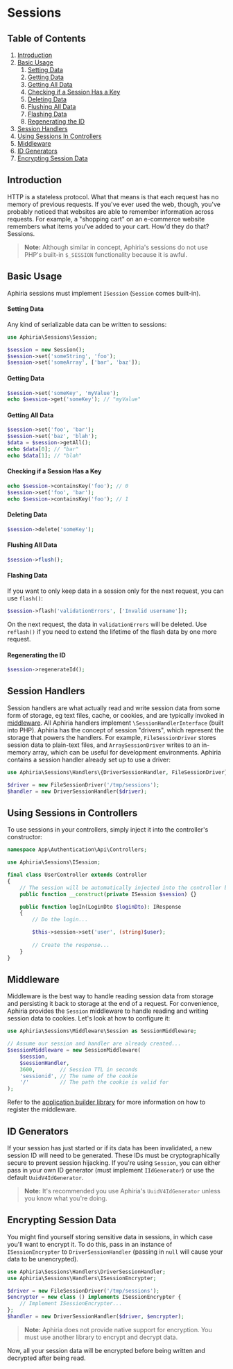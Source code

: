 <h1 id="doc-title">Sessions</h1>

<nav class="toc-nav" markdown="1">

<div class="toc-nav-contents" markdown="1">

<h2 id="table-of-contents">Table of Contents</h2>

1. [Introduction](#introduction)
2. [Basic Usage](#basic-usage)
   1. [Setting Data](#setting-data)
   2. [Getting Data](#getting-data)
   3. [Getting All Data](#getting-all-data)
   4. [Checking if a Session Has a Key](#checking-if-session-has-key)
   5. [Deleting Data](#deleting-data)
   6. [Flushing All Data](#flushing-all-data)
   7. [Flashing Data](#flashing-data)
   8. [Regenerating the ID](#regenerating-the-id)
3. [Session Handlers](#session-handlers)
4. [Using Sessions In Controllers](#using-sessions-in-controllers)
5. [Middleware](#middleware)
6. [ID Generators](#id-generators)
7. [Encrypting Session Data](#encrypting-session-data)

</div>

</nav>

<h2 id="introduction">Introduction</h2>

HTTP is a stateless protocol.  What that means is that each request has no memory of previous requests.  If you've ever used the web, though, you've probably noticed that websites are able to remember information across requests.  For example, a "shopping cart" on an e-commerce website remembers what items you've added to your cart.  How'd they do that?  Sessions.

> **Note:** Although similar in concept, Aphiria's sessions do not use PHP's built-in `$_SESSION` functionality because it is awful.

<h2 id="basic-usage">Basic Usage</h2>

Aphiria sessions must implement `ISession` (`Session` comes built-in).

<h4 id="setting-data">Setting Data</h4>

Any kind of serializable data can be written to sessions:

```php
use Aphiria\Sessions\Session;

$session = new Session();
$session->set('someString', 'foo');
$session->set('someArray', ['bar', 'baz']);
```

<h4 id="getting-data">Getting Data</h4>

```php
$session->set('someKey', 'myValue');
echo $session->get('someKey'); // "myValue"
```

<h4 id="getting-all-data">Getting All Data</h4>

```php
$session->set('foo', 'bar');
$session->set('baz', 'blah');
$data = $session->getAll();
echo $data[0]; // "bar"
echo $data[1]; // "blah"
```

<h4 id="checking-if-session-has-key">Checking if a Session Has a Key</h4>

```php
echo $session->containsKey('foo'); // 0
$session->set('foo', 'bar');
echo $session->containsKey('foo'); // 1
```

<h4 id="deleting-data">Deleting Data</h4>

```php
$session->delete('someKey');
```

<h4 id="flushing-all-data">Flushing All Data</h4>

```php
$session->flush();
```

<h4 id="flashing-data">Flashing Data</h4>

If you want to only keep data in a session only for the next request, you can use `flash()`:

```php
$session->flash('validationErrors', ['Invalid username']);
```

On the next request, the data in `validationErrors` will be deleted.  Use `reflash()` if you need to extend the lifetime of the flash data by one more request.

<h4 id="regenerating-the-id">Regenerating the ID</h4>

```php
$session->regenerateId();
```

<h2 id="session-handlers">Session Handlers</h2>

Session handlers are what actually read and write session data from some form of storage, eg text files, cache, or cookies, and are typically invoked in [middleware](#middleware).  All Aphiria handlers implement `\SessionHandlerInterface` (built into PHP).  Aphiria has the concept of session "drivers", which represent the storage that powers the handlers.  For example, `FileSessionDriver` stores session data to plain-text files, and `ArraySessionDriver` writes to an in-memory array, which can be useful for development environments.  Aphiria contains a session handler already set up to use a driver:

```php
use Aphiria\Sessions\Handlers\{DriverSessionHandler, FileSessionDriver};

$driver = new FileSessionDriver('/tmp/sessions');
$handler = new DriverSessionHandler($driver);
```

<h2 id="using-sessions-in-controllers">Using Sessions in Controllers</h2>

To use sessions in your controllers, simply inject it into the controller's constructor:

```php
namespace App\Authentication\Api\Controllers;

use Aphiria\Sessions\ISession;

final class UserController extends Controller
{
    // The session will be automatically injected into the controller by the router
    public function __construct(private ISession $session) {}

    public function logIn(LoginDto $loginDto): IResponse
    {
        // Do the login...

        $this->session->set('user', (string)$user);
 
        // Create the response...
    }
}
```

<h2 id="middleware">Middleware</h2>

Middleware is the best way to handle reading session data from storage and persisting it back to storage at the end of a request.  For convenience, Aphiria provides the `Session` middleware to handle reading and writing session data to cookies.  Let's look at how to configure it:

```php
use Aphiria\Sessions\Middleware\Session as SessionMiddleware;

// Assume our session and handler are already created...
$sessionMiddleware = new SessionMiddleware(
    $session,
    $sessionHandler,
    3600,        // Session TTL in seconds
    'sessionid', // The name of the cookie
    '/'          // The path the cookie is valid for
);
```

Refer to the [application builder library](configuration.md#component-middleware) for more information on how to register the middleware.

<h2 id="id-generators">ID Generators</h2>

If your session has just started or if its data has been invalidated, a new session ID will need to be generated.  These IDs must be cryptographically secure to prevent session hijacking.  If you're using `Session`, you can either pass in your own ID generator (must implement `IIdGenerator`) or use the default `UuidV4IdGenerator`.

> **Note:** It's recommended you use Aphiria's `UuidV4IdGenerator` unless you know what you're doing.

<h2 id="encrypting-session-data">Encrypting Session Data</h2>

You might find yourself storing sensitive data in sessions, in which case you'll want to encrypt it.  To do this, pass in an instance of `ISessionEncrypter` to `DriverSessionHandler` (passing in `null` will cause your data to be unencrypted).

```php
use Aphiria\Sessions\Handlers\DriverSessionHandler;
use Aphiria\Sessions\Handlers\ISessionEncrypter;

$driver = new FileSessionDriver('/tmp/sessions');
$encrypter = new class () implements ISessionEncrypter {
    // Implement ISessionEncrypter...
};
$handler = new DriverSessionHandler($driver, $encrypter);
```

> **Note:** Aphiria does not provide native support for encryption.  You must use another library to encrypt and decrypt data.

Now, all your session data will be encrypted before being written and decrypted after being read.
